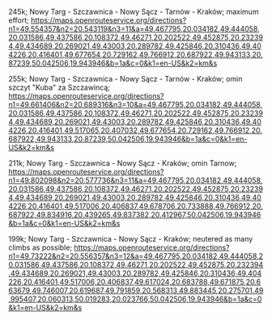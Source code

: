 
245k; Nowy Targ - Szczawnica - Nowy Sącz - Tarnów - Kraków; maximum effort; https://maps.openrouteservice.org/directions?n1=49.554357&n2=20.543119&n3=11&a=49.467795,20.034182,49.444058,20.031586,49.437586,20.108372,49.46271,20.202522,49.452875,20.232394,49.434689,20.269021,49.43003,20.289782,49.425846,20.310436,49.404226,20.416401,49.677654,20.729162,49.766912,20.687922,49.943133,20.87239,50.042506,19.943946&b=1a&c=0&k1=en-US&k2=km&s

255k; Nowy Targ - Szczawnica - Nowy Sącz - Tarnów - Kraków; omin szczyt "Kuba" za Szczawincą; https://maps.openrouteservice.org/directions?n1=49.661406&n2=20.689316&n3=10&a=49.467795,20.034182,49.444058,20.031586,49.437586,20.108372,49.46271,20.202522,49.452875,20.232394,49.434689,20.269021,49.43003,20.289782,49.425846,20.310436,49.404226,20.416401,49.517065,20.407032,49.677654,20.729162,49.766912,20.687922,49.943133,20.87239,50.042506,19.943946&b=1a&c=0&k1=en-US&k2=km&s

211k; Nowy Targ - Szczawnica - Nowy Sącz - Kraków; omin Tarnow; https://maps.openrouteservice.org/directions?n1=49.802098&n2=20.577736&n3=11&a=49.467795,20.034182,49.444058,20.031586,49.437586,20.108372,49.46271,20.202522,49.452875,20.232394,49.434689,20.269021,49.43003,20.289782,49.425846,20.310436,49.404226,20.416401,49.517006,20.406837,49.678706,20.733888,49.766912,20.687922,49.834916,20.439265,49.837382,20.412967,50.042506,19.943946&b=1a&c=0&k1=en-US&k2=km&s

199k; Nowy Targ - Szczawnica - Nowy Sącz - Kraków; neutered as many climbs as possible; https://maps.openrouteservice.org/directions?n1=49.73222&n2=20.556357&n3=12&a=49.467795,20.034182,49.444058,20.031586,49.437586,20.108372,49.46271,20.202522,49.452875,20.232394,49.434689,20.269021,49.43003,20.289782,49.425846,20.310436,49.404226,20.416401,49.517006,20.406837,49.617024,20.683788,49.671875,20.663679,49.746007,20.619687,49.791859,20.568313,49.883445,20.275701,49.995407,20.060313,50.019283,20.023766,50.042506,19.943946&b=1a&c=0&k1=en-US&k2=km&s
